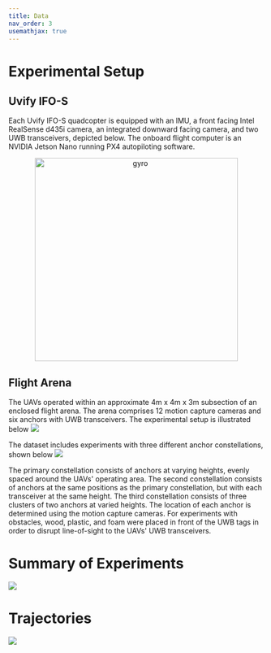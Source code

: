 ```yaml
---
title: Data
nav_order: 3
usemathjax: true
---
```


# Experimental Setup
## Uvify IFO-S
Each Uvify IFO-S quadcopter is equipped with an IMU, a front facing Intel RealSense d435i camera, an integrated downward facing camera, and two UWB transceivers, depicted below. The onboard flight computer is an NVIDIA Jetson Nano running PX4 autopiloting software.
<p align="center">
<img src="https://decargroup.github.io/miluv/assets/ifo.jpg" alt="gyro" width="400" class="center"/>
</p>

## Flight Arena
The UAVs operated within an approximate 4m x 4m x 3m subsection of an enclosed flight arena. The arena comprises 12 motion capture cameras and six anchors with UWB transceivers. The experimental setup is illustrated below
![](https://decargroup.github.io/miluv/assets/setup.png)

The dataset includes experiments with three different anchor constellations, shown below
![](https://decargroup.github.io/miluv/assets/anchor_constellation.jpg)

The primary constellation consists of anchors at varying heights, evenly spaced around the UAVs' operating area. The second constellation consists of anchors at the same positions as the primary constellation, but with each transceiver at the same height. The third constellation consists of three clusters of two anchors at varied heights. The location of each anchor is determined using the motion capture cameras. For experiments with obstacles, wood, plastic, and foam were placed in front of the UWB tags in order to disrupt line-of-sight to the UAVs' UWB transceivers.

# Summary of Experiments

![](https://decargroup.github.io/miluv/assets/table.jpg)

# Trajectories
![](https://decargroup.github.io/miluv/assets/trajectories.jpg)

<!---
# Trajectory Videos

## Random 1
[Video Placeholder](https://placeholder-url.com)

## Random 2
[Video Placeholder](https://placeholder-url.com)

## Random 3
[Video Placeholder](https://placeholder-url.com)

## Moving Triangle
[Video Placeholder](https://placeholder-url.com)

## Zigzag
[Video Placeholder](https://placeholder-url.com)

## Circular 2D
[Video Placeholder](https://placeholder-url.com)

## Circular 3D
[Video Placeholder](https://placeholder-url.com)

## Random (1 robot)
[Video Placeholder](https://placeholder-url.com)

## Remote Controlled
[Video Placeholder](https://placeholder-url.com)

## Linear
[Video Placeholder](https://placeholder-url.com)
-->
